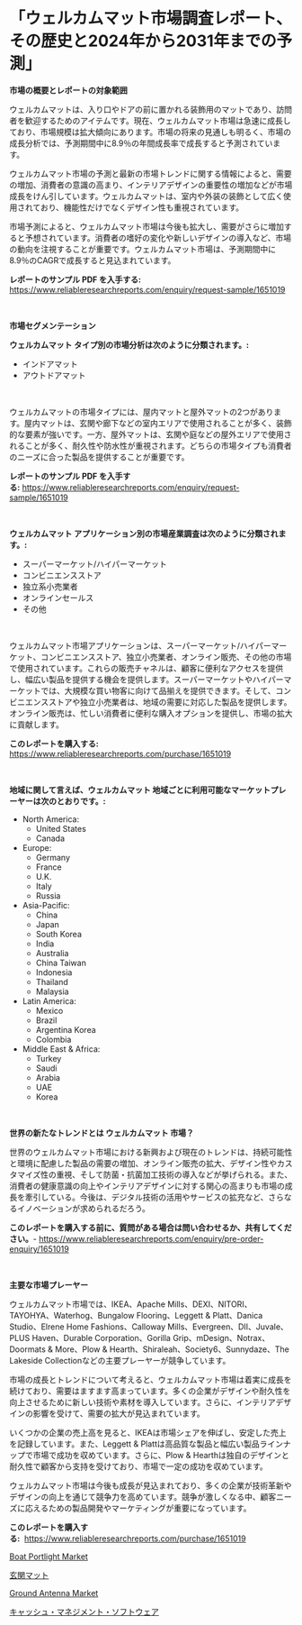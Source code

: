<p><h1>「ウェルカムマット市場調査レポート、その歴史と2024年から2031年までの予測」</h1></p><p><strong>市場の概要とレポートの対象範囲</strong></p>
<p><p>ウェルカムマットは、入り口やドアの前に置かれる装飾用のマットであり、訪問者を歓迎するためのアイテムです。現在、ウェルカムマット市場は急速に成長しており、市場規模は拡大傾向にあります。市場の将来の見通しも明るく、市場の成長分析では、予測期間中に8.9％の年間成長率で成長すると予測されています。</p><p>ウェルカムマット市場の予測と最新の市場トレンドに関する情報によると、需要の増加、消費者の意識の高まり、インテリアデザインの重要性の増加などが市場成長をけん引しています。ウェルカムマットは、室内や外装の装飾として広く使用されており、機能性だけでなくデザイン性も重視されています。</p><p>市場予測によると、ウェルカムマット市場は今後も拡大し、需要がさらに増加すると予想されています。消費者の嗜好の変化や新しいデザインの導入など、市場の動向を注視することが重要です。ウェルカムマット市場は、予測期間中に8.9％のCAGRで成長すると見込まれています。</p></p>
<p><strong>レポートのサンプル PDF を入手する:</strong> <a href="https://www.reliableresearchreports.com/enquiry/request-sample/1651019">https://www.reliableresearchreports.com/enquiry/request-sample/1651019</a></p>
<p>&nbsp;</p>
<p><strong>市場セグメンテーション</strong></p>
<p><strong>ウェルカムマット タイプ別の市場分析は次のように分類されます。:</strong></p>
<p><ul><li>インドアマット</li><li>アウトドアマット</li></ul></p>
<p>&nbsp;</p>
<p><p>ウェルカムマットの市場タイプには、屋内マットと屋外マットの2つがあります。屋内マットは、玄関や廊下などの室内エリアで使用されることが多く、装飾的な要素が強いです。一方、屋外マットは、玄関や庭などの屋外エリアで使用されることが多く、耐久性や防水性が重視されます。どちらの市場タイプも消費者のニーズに合った製品を提供することが重要です。</p></p>
<p><strong>レポートのサンプル PDF を入手する:</strong>&nbsp;<a href="https://www.reliableresearchreports.com/enquiry/request-sample/1651019">https://www.reliableresearchreports.com/enquiry/request-sample/1651019</a></p>
<p>&nbsp;</p>
<p><strong> ウェルカムマット アプリケーション別の市場産業調査は次のように分類されます。:</strong></p>
<p><ul><li>スーパーマーケット/ハイパーマーケット</li><li>コンビニエンスストア</li><li>独立系小売業者</li><li>オンラインセールス</li><li>その他</li></ul></p>
<p>&nbsp;</p>
<p><p>ウェルカムマット市場アプリケーションは、スーパーマーケット/ハイパーマーケット、コンビニエンスストア、独立小売業者、オンライン販売、その他の市場で使用されています。これらの販売チャネルは、顧客に便利なアクセスを提供し、幅広い製品を提供する機会を提供します。スーパーマーケットやハイパーマーケットでは、大規模な買い物客に向けて品揃えを提供できます。そして、コンビニエンスストアや独立小売業者は、地域の需要に対応した製品を提供します。オンライン販売は、忙しい消費者に便利な購入オプションを提供し、市場の拡大に貢献します。</p></p>
<p><strong>このレポートを購入する:</strong>&nbsp; <a href="https://www.reliableresearchreports.com/purchase/1651019">https://www.reliableresearchreports.com/purchase/1651019</a></p>
<p>&nbsp;</p>
<p><strong>地域に関して言えば、ウェルカムマット 地域ごとに利用可能なマーケットプレーヤーは次のとおりです。:</strong></p>
<p><ul>
    <li>
        North America:
        <ul>
            <li>United States</li>
            <li>Canada</li>
        </ul>
    </li>
    <li>
        Europe:
        <ul>
            <li>Germany</li>
            <li>France</li>
            <li>U.K.</li>
            <li>Italy</li>
            <li>Russia</li>
        </ul>
    </li>
    <li>
        Asia-Pacific:
        <ul>
            <li>China</li>
            <li>Japan</li>
            <li>South Korea</li>
            <li>India</li>
            <li>Australia</li>
            <li>China Taiwan</li>
            <li>Indonesia</li>
            <li>Thailand</li>
            <li>Malaysia</li>
        </ul>
    </li>
    <li>
        Latin America:
        <ul>
            <li>Mexico</li>
            <li>Brazil</li>
            <li>Argentina Korea</li>
            <li>Colombia</li>
        </ul>
    </li>
    <li>
        Middle East & Africa:
        <ul>
            <li>Turkey</li>
            <li>Saudi</li>
            <li>Arabia</li>
            <li>UAE</li>
            <li>Korea</li>
        </ul>
    </li>
    </ul></p>
<p>&nbsp;</p>
<p><strong>世界の新たなトレンドとは ウェルカムマット 市場？</strong></p>
<p><p>世界のウェルカムマット市場における新興および現在のトレンドは、持続可能性と環境に配慮した製品の需要の増加、オンライン販売の拡大、デザイン性やカスタマイズ性の重視、そして防菌・抗菌加工技術の導入などが挙げられる。また、消費者の健康意識の向上やインテリアデザインに対する関心の高まりも市場の成長を牽引している。今後は、デジタル技術の活用やサービスの拡充など、さらなるイノベーションが求められるだろう。</p></p>
<p><strong>このレポートを購入する前に、質問がある場合は問い合わせるか、共有してください。</strong>- <a href="https://www.reliableresearchreports.com/enquiry/pre-order-enquiry/1651019">https://www.reliableresearchreports.com/enquiry/pre-order-enquiry/1651019</a></p>
<p>&nbsp;</p>
<p><strong>主要な市場プレーヤー</strong></p>
<p><p>ウェルカムマット市場では、IKEA、Apache Mills、DEXI、NITORI、TAYOHYA、Waterhog、Bungalow Flooring、Leggett & Platt、Danica Studio、Elrene Home Fashions、Calloway Mills、Evergreen、DII、Juvale、PLUS Haven、Durable Corporation、Gorilla Grip、mDesign、Notrax、Doormats & More、Plow & Hearth、Shiraleah、Society6、Sunnydaze、The Lakeside Collectionなどの主要プレーヤーが競争しています。</p><p>市場の成長とトレンドについて考えると、ウェルカムマット市場は着実に成長を続けており、需要はますます高まっています。多くの企業がデザインや耐久性を向上させるために新しい技術や素材を導入しています。さらに、インテリアデザインの影響を受けて、需要の拡大が見込まれています。</p><p>いくつかの企業の売上高を見ると、IKEAは市場シェアを伸ばし、安定した売上を記録しています。また、Leggett & Plattは高品質な製品と幅広い製品ラインナップで市場で成功を収めています。さらに、Plow & Hearthは独自のデザインと耐久性で顧客から支持を受けており、市場で一定の成功を収めています。</p><p>ウェルカムマット市場は今後も成長が見込まれており、多くの企業が技術革新やデザインの向上を通じて競争力を高めています。競争が激しくなる中、顧客ニーズに応えるための製品開発やマーケティングが重要になっています。</p></p>
<p><strong>このレポートを購入する:</strong>&nbsp;&nbsp;<a href="https://www.reliableresearchreports.com/purchase/1651019">https://www.reliableresearchreports.com/purchase/1651019</a></p>
<p><p><a href="https://github.com/angelajermaine/Market-Research-Report-List-2/blob/main/boat-portlight-market.md">Boat Portlight Market</a></p><p><a href="https://github.com/laurenreichert/Market-Research-Report-List-1/blob/main/132014310260.md">玄関マット</a></p><p><a href="https://github.com/provorikovar/Market-Research-Report-List-3/blob/main/ground-antenna-market.md">Ground Antenna Market</a></p><p><a href="https://github.com/RodHoppe07/Market-Research-Report-List-1/blob/main/213078710261.md">キャッシュ・マネジメント・ソフトウェア</a></p></p>
